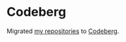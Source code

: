 # Codeberg
Migrated [my repositories](https://codeberg.org/arscynic) to [Codeberg](https://codeberg.org).
